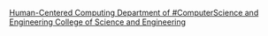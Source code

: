 [Human-Centered Computing   Department of #ComputerScience and Engineering   College of Science and Engineering](https://qi.tc/qi/114056)